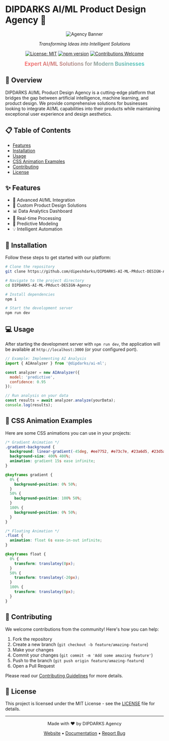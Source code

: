 # DIPDARKS AI/ML Product Design Agency 🚀

<div align="center">

![Agency Banner](https://raw.githubusercontent.com/dipeshdarks/DIPDARKS-AI-ML-PRduct-DESIGN-Agency/main/assets/banner.gif)

*Transforming Ideas into Intelligent Solutions*

[![License: MIT](https://img.shields.io/badge/License-MIT-yellow.svg)](https://opensource.org/licenses/MIT)
[![npm version](https://badge.fury.io/js/dipdarks-ai-ml.svg)](https://badge.fury.io/js/dipdarks-ai-ml)
[![Contributions Welcome](https://img.shields.io/badge/contributions-welcome-brightgreen.svg?style=flat)](CONTRIBUTING.md)

<p align="center">
  <style>
    .gradient-text {
      background: linear-gradient(45deg, #ff6b6b, #4ecdc4);
      -webkit-background-clip: text;
      background-clip: text;
      color: transparent;
      animation: gradient 3s ease infinite;
      font-size: 1.2em;
      font-weight: bold;
    }
    
    @keyframes gradient {
      0% {
        background-position: 0% 50%;
      }
      50% {
        background-position: 100% 50%;
      }
      100% {
        background-position: 0% 50%;
      }
    }

    .pulse {
      animation: pulse 2s infinite;
    }

    @keyframes pulse {
      0% {
        transform: scale(1);
      }
      50% {
        transform: scale(1.05);
      }
      100% {
        transform: scale(1);
      }
    }
  </style>
  <span class="gradient-text">Expert AI/ML Solutions for Modern Businesses</span>
</p>

</div>

## 🎯 Overview

DIPDARKS AI/ML Product Design Agency is a cutting-edge platform that bridges the gap between artificial intelligence, machine learning, and product design. We provide comprehensive solutions for businesses looking to integrate AI/ML capabilities into their products while maintaining exceptional user experience and design aesthetics.

## 📋 Table of Contents

- [Features](#features)
- [Installation](#installation)
- [Usage](#usage)
- [CSS Animation Examples](#css-animation-examples)
- [Contributing](#contributing)
- [License](#license)

## ✨ Features

- 🤖 Advanced AI/ML Integration
- 🎨 Custom Product Design Solutions
- 📊 Data Analytics Dashboard
- 🔄 Real-time Processing
- 🎯 Predictive Modeling
- 💡 Intelligent Automation

## 🚀 Installation

Follow these steps to get started with our platform:

```bash
# Clone the repository
git clone https://github.com/dipeshdarks/DIPDARKS-AI-ML-PRduct-DESIGN-Agency

# Navigate to the project directory
cd DIPDARKS-AI-ML-PRduct-DESIGN-Agency

# Install dependencies
npm i

# Start the development server
npm run dev
```

## 💻 Usage

After starting the development server with `npm run dev`, the application will be available at `http://localhost:3000` (or your configured port).

```javascript
// Example: Implementing AI Analysis
import { AIAnalyzer } from '@dipdarks/ai-ml';

const analyzer = new AIAnalyzer({
  model: 'predictive',
  confidence: 0.95
});

// Run analysis on your data
const results = await analyzer.analyze(yourData);
console.log(results);
```

## 🎨 CSS Animation Examples

Here are some CSS animations you can use in your projects:

```css
/* Gradient Animation */
.gradient-background {
  background: linear-gradient(-45deg, #ee7752, #e73c7e, #23a6d5, #23d5ab);
  background-size: 400% 400%;
  animation: gradient 15s ease infinite;
}

@keyframes gradient {
  0% {
    background-position: 0% 50%;
  }
  50% {
    background-position: 100% 50%;
  }
  100% {
    background-position: 0% 50%;
  }
}

/* Floating Animation */
.float {
  animation: float 6s ease-in-out infinite;
}

@keyframes float {
  0% {
    transform: translatey(0px);
  }
  50% {
    transform: translatey(-20px);
  }
  100% {
    transform: translatey(0px);
  }
}
```

## 🤝 Contributing

We welcome contributions from the community! Here's how you can help:

1. Fork the repository
2. Create a new branch (`git checkout -b feature/amazing-feature`)
3. Make your changes
4. Commit your changes (`git commit -m 'Add some amazing feature'`)
5. Push to the branch (`git push origin feature/amazing-feature`)
6. Open a Pull Request

Please read our [Contributing Guidelines](CONTRIBUTING.md) for more details.

## 📄 License

This project is licensed under the MIT License - see the [LICENSE](LICENSE) file for details.

---

<div align="center">
  <p class="pulse">Made with ❤️ by DIPDARKS Agency</p>
  
  [Website](https://dipdarks.com) • [Documentation](https://docs.dipdarks.com) • [Report Bug](https://github.com/dipeshdarks/DIPDARKS-AI-ML-PRduct-DESIGN-Agency/issues)
</div>
